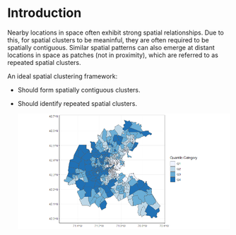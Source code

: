 # Introduction

Nearby locations in space often exhibit strong spatial relationships. Due to this, for spatial clusters to be meaninful, they are often required to be spatially contiguous. Similar spatial patterns can also emerge at distant locations in space as patches (not in proximity), which are referred to as repeated spatial clusters.

An ideal spatial clustering framework:
- Should form spatially contiguous clusters.
- Should identify repeated spatial clusters.

  ![image alt](https://github.com/rajithasenanayake/repeated-spatial-clustering/blob/52e0f2042c5f0deec1f2d3f0e7281983bff2cb65/Plot%201.png)
